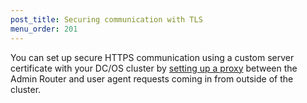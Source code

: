 ```yaml
---
post_title: Securing communication with TLS
menu_order: 201
---
```


You can set up secure HTTPS communication using a custom server certificate with your DC/OS cluster by [setting up a proxy](/docs/1.9/networking/tls-ssl/haproxy-adminrouter/) between the Admin Router and user agent requests coming in from outside of the cluster. 


